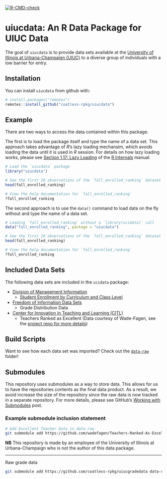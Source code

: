
<!-- README.md is generated from README.Rmd. Please edit that file -->
<!-- badges: start -->

[![R-CMD-check](https://github.com/illinois-r/uiucdata/actions/workflows/R-CMD-check.yaml/badge.svg)](https://github.com/illinois-r/uiucdata/actions/workflows/R-CMD-check.yaml)
<!-- badges: end -->

# uiucdata: An R Data Package for UIUC Data

The goal of `uiucdata` is to provide data sets available at the
[University of Illinois at Urbana-Champaign
(UIUC)](http://illinois.edu/) to a diverse group of individuals with a
low barrier for entry.

## Installation

You can install `uiucdata` from github with:

``` r
# install.packages("remotes")
remotes::install_github("coatless-rpkg/uiucdata")
```

## Example

There are two ways to access the data contained within this package.

The first is to load the package itself and type the name of a data set.
This approach takes advantage of *R*’s lazy loading mechansim, which
avoids loading the data until it is used in *R* session. For details on
how lazy loading works, please see [Section 1.17: Lazy
Loading](https://cran.r-project.org/doc/manuals/r-release/R-ints.html#Lazy-loading)
of the [R
Internals](https://cran.r-project.org/doc/manuals/r-release/R-ints.html)
manual.

``` r
# Load the `uiucdata` package
library("uiucdata")

# See the first 10 observations of the `fall_enrolled_ranking` dataset
head(fall_enrolled_ranking)

# View the help documentation for `fall_enrolled_ranking`
?fall_enrolled_ranking
```

The second approach is to use the `data()` command to load data on the
fly without and type the name of a data set.

``` r
# Loading `fall_enrolled_ranking` without a `library(ucidata)` call
data("fall_enrolled_ranking", package = "uiucdata")

# See the first 10 observations of the `fall_enrolled_ranking` dataset
head(fall_enrolled_ranking)

# View the help documentation for `fall_enrolled_ranking`
?fall_enrolled_ranking
```

## Included Data Sets

The following data sets are included in the `ucidata` package:

- [Division of Management Information](http://www.dmi.illinois.edu/)
  - [Student Enrollment by Curriculum and Class
    Level](http://www.dmi.illinois.edu/stuenr/#class)
- [Freedom of Information Data
  Sets](https://www.uillinois.edu/cms/One.aspx?portalId=1324&pageId=171041)
  - Grade Distribution Data
- [Center for Innovation in Teaching and Learning
  (CITL)](http://citl.illinois.edu/)
  - Teachers Ranked as Excellent (Data courtesy of Wade-Fagen, see the
    [project repo for more
    details](https://github.com/wadefagen/Teachers-Ranked-As-Excellent-UIUC))

## Build Scripts

Want to see how each data set was imported? Check out the
[`data-raw`](https://github.com/coatless-rpkg/uiucdata/tree/master/data-raw)
folder!

## Submodules

This repository uses submodules as a way to store data. This allows for
us to have the repositories contents as the final data product. As a
result, we avoid increase the size of the repository since the raw data
is now tracked in a separate repository. For more details, please see
GitHub’s [Working with
Submodules](https://github.com/blog/2104-working-with-submodules) post.

### Example submodule inclusion statement

``` bash
# Add Excellent Teacher Data in data-raw
git submodule add https://github.com/wadefagen/Teachers-Ranked-As-Excellent-UIUC data-raw/excellent-teachers
```

**NB** This repository is made by an employee of the University of
Illinois at Urbana-Champaign who is not the author of this data package.

------------------------------------------------------------------------

Raw grade data

``` bash
git submodule add https://github.com/coatless-rpkg/uiucgradedata data-raw/grade-dist
```
